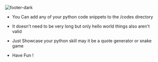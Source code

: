 ![footer-dark](https://user-images.githubusercontent.com/91767132/135778420-6cadf1db-69c2-4cb7-8d91-90b07caa8f3f.png)


* You Can add any of your python code snippets to the /codes directory

* It doesn't need to be very long but only hello world things also aren't valid

* Just Showcase your python skill may it be a quote generator or snake game

* Have Fun !
